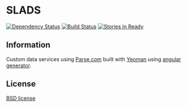 # SLADS
[![Dependency Status](https://gemnasium.com/v3rm0n/slads.svg)](https://gemnasium.com/v3rm0n/slads)
[![Build Status](https://travis-ci.org/v3rm0n/slads.svg?branch=master)](https://travis-ci.org/v3rm0n/slads)
[![Stories in Ready](https://badge.waffle.io/v3rm0n/slads.png?label=ready&title=Ready)](https://waffle.io/v3rm0n/slads)

## Information

Custom data services using [Parse.com](http://parse.com) built with [Yeoman](http://yeoman.io/) using [angular generator](https://github.com/yeoman/generator-angular).

## License

[BSD license](http://opensource.org/licenses/bsd-license.php)
